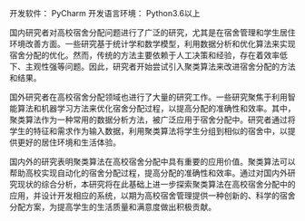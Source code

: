 开发软件： PyCharm  开发语言环境： Python3.6以上

  国内研究者对高校宿舍分配问题进行了广泛的研究，尤其是在宿舍管理和学生居住环境改善方面。一些研究基于统计学和数学模型，利用数据分析和优化算法来实现宿舍分配的优化。然而，传统的方法主要依赖于人工决策和经验，存在着效率低下、主观性强等问题。因此，研究者开始尝试引入聚类算法来改进宿舍分配的方法和结果。

  国外研究者在高校宿舍分配领域也进行了大量的研究工作。一些研究聚焦于利用智能算法和机器学习方法来优化宿舍分配过程，以提高分配的准确性和效率。其中，聚类算法作为一种常用的数据分析方法，被广泛应用于宿舍分配中。研究者通过将学生的特征和需求作为输入数据，利用聚类算法将学生分组到相似的宿舍中，以提供更好的居住环境和生活体验。

  国内外的研究表明聚类算法在高校宿舍分配中具有重要的应用价值。聚类算法可以帮助高校实现自动化的宿舍分配过程，提高分配的准确性和效率。通过对国内外研究现状的综合分析，本研究将在此基础上进一步探索聚类算法在高校宿舍分配中的应用，并设计开发相应的系统，以期为高校宿舍管理提供一种创新的、科学的宿舍分配方案，为提高学生的生活质量和满意度做出积极贡献。
